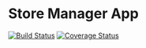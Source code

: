 # Store Manager App
[![Build Status](https://travis-ci.org/myrdstom/dsm.svg?branch=heroku)](https://travis-ci.org/myrdstom/dsm)
[![Coverage Status](https://coveralls.io/repos/github/myrdstom/dsm/badge.svg?branch=heroku)](https://coveralls.io/github/myrdstom/dsm?branch=heroku)
